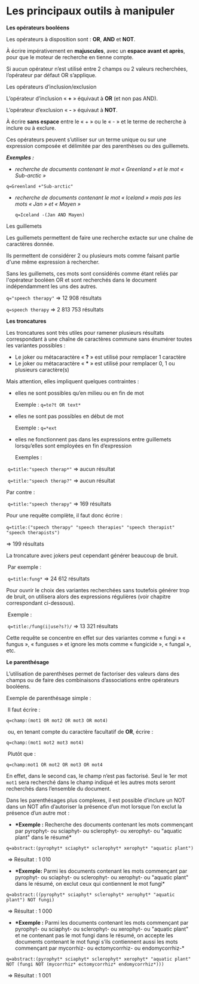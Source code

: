 # Les principaux outils à manipuler

**Les opérateurs booléens**

Les opérateurs à disposition sont : **OR**, **AND** et **NOT**.

À écrire impérativement en **majuscules**, avec un **espace avant et après**, pour que le moteur de recherche en tienne compte.

Si aucun opérateur n’est utilisé entre 2 champs ou 2 valeurs recherchées, l’opérateur par défaut OR s’applique.

Les opérateurs d’inclusion/exclusion

L’opérateur d’inclusion « **+** » équivaut à **OR** \(et non pas AND\).

L’opérateur d’exclusion « **-** » équivaut à **NOT**.

À écrire **sans espace** entre le « + » ou le « - » et le terme de recherche à inclure ou à exclure.

Ces opérateurs peuvent s’utiliser sur un terme unique ou sur une expression composée et délimitée par des parenthèses ou des guillemets.

_**Exemples :**_

* _recherche de documents contenant le mot « Greenland » et le mot « Sub-arctic »_

```text
q=Greenland +"Sub-arctic"
```

* _recherche de documents contenant le mot « Iceland » mais pas les mots « Jan » et « Mayen »_

  ```text
  q=Iceland -(Jan AND Mayen)
  ```

Les guillemets

Les guillemets permettent de faire une recherche extacte sur une chaîne de caractères donnée.

Ils permettent de considérer 2 ou plusieurs mots comme faisant partie d'une même expression à rechercher.

Sans les guillemets, ces mots sont considérés comme étant reliés par l'opérateur booléen OR et sont recherchés dans le document indépendamment les uns des autres.

`q="speech therapy"` ⇒ 12 908 résultats

`q=speech therapy` ⇒ 2 813 753 résultats

**Les troncatures**

Les troncatures sont très utiles pour ramener plusieurs résultats correspondant à une chaîne de caractères commune sans énumérer toutes les variantes possibles :

* Le joker ou métacaractère « **?** » est utilisé pour remplacer 1 caractère
* Le joker ou métacaractère « **\*** » est utilisé pour remplacer 0, 1 ou plusieurs caractère\(s\)

Mais attention, elles impliquent quelques contraintes :

* elles ne sont possibles qu’en milieu ou en fin de mot

  Exemple : `q=te?t OR text*`

* elles ne sont pas possibles en début de mot

  Exemple : `q=*ext`

* elles ne fonctionnent pas dans les expressions entre guillemets lorsqu’elles sont employées en fin d’expression

  Exemples :

​ `q=title:"speech therap*"` ⇒ aucun résultat

​ `q=title:"speech therap?"` ⇒ aucun résultat

Par contre :

​ `q=title:"speech therapy"` ⇒ 169 résultats

Pour une requête complète, il faut donc écrire :

​ `q=title:("speech therapy" "speech therapies" "speech therapist" "speech therapists")`

⇒ 199 résultats

La troncature avec jokers peut cependant générer beaucoup de bruit.

​ Par exemple :

​ `q=title:fung*` ⇒ 24 612 résultats

Pour ouvrir le choix des variantes recherchées sans toutefois générer trop de bruit, on utilisera alors des expressions régulières \(voir chapitre correspondant ci-dessous\).

​ Exemple :

​ `q=title:/fung(i|use?s?)/` ⇒ 13 321 résultats

Cette requête se concentre en effet sur des variantes comme « fungi » « fungus », « funguses » et ignore les mots comme « fungicide », « fungal », etc.

**Le parenthésage**

L’utilisation de parenthèses permet de factoriser des valeurs dans des champs ou de faire des combinaisons d’associations entre opérateurs booléens.

Exemple de parenthésage simple :

​ Il faut écrire :

```text
q=champ:(mot1 OR mot2 OR mot3 OR mot4)
```

​ ou, en tenant compte du caractère facultatif de **OR**, écrire :

```text
q=champ:(mot1 mot2 mot3 mot4)
```

​ Plutôt que :

```text
q=champ:mot1 OR mot2 OR mot3 OR mot4
```

En effet, dans le second cas, le champ n’est pas factorisé. Seul le 1er mot `mot1` sera recherché dans le champ indiqué et les autres mots seront recherchés dans l’ensemble du document.

Dans les parenthésages plus complexes, il est possible d’inclure un NOT dans un NOT afin d’autoriser la présence d’un mot lorsque l’on exclut la présence d’un autre mot :

* **\*Exemple :** Recherche des documents contenant les mots commençant par pyrophyt- ou sciaphyt- ou sclerophyt- ou xerophyt- ou "aquatic plant" dans le résumé\*

```text
q=abstract:(pyrophyt* sciaphyt* sclerophyt* xerophyt* "aquatic plant")
```

​ ⇒ Résultat : 1 010

* **\*Exemple:** Parmi les documents contenant les mots commençant par pyrophyt- ou sciaphyt- ou sclerophyt- ou xerophyt- ou "aquatic plant" dans le résumé, on exclut ceux qui contiennent le mot fungi\*

```text
q=abstract:((pyrophyt* sciaphyt* sclerophyt* xerophyt* "aquatic plant") NOT fungi)
```

​ ⇒ Résultat : 1 000

* **\*Exemple :** Parmi les documents contenant les mots commençant par pyrophyt- ou sciaphyt- ou sclerophyt- ou xerophyt- ou "aquatic plant" et ne contenant pas le mot fungi dans le résumé, on accepte les documents contenant le mot fungi s’ils contiennent aussi les mots commençant par mycorrhiz- ou ectomycorrhiz- ou endomycorrhiz-\*

```text
q=abstract:(pyrophyt* sciaphyt* sclerophyt* xerophyt* "aquatic plant" NOT (fungi NOT (mycorrhiz* ectomycorrhiz* endomycorrhiz*)))
```

​ ⇒ Résultat : 1 001

